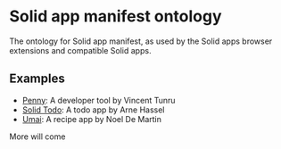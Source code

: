 # Solid app manifest ontology

The ontology for Solid app manifest, as used by the Solid apps browser extensions and compatible Solid apps.

## Examples

- [Penny](/examples/penny.ttl): A developer tool by Vincent Tunru
- [Solid Todo](/examples/todo.ttl): A todo app by Arne Hassel
- [Umai](/examples/umai.ttl): A recipe app by Noel De Martin

More will come